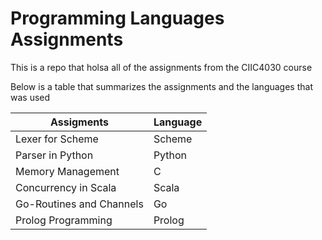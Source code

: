 # Programming Languages Assignments

This is a repo that holsa all of the assignments from the CIIC4030 course

Below is a table that summarizes the assignments and the languages that was used

Assigments  | Language |
----------- | -------- |
Lexer for Scheme | Scheme | 
Parser in Python | Python |
Memory Management | C |
Concurrency in Scala | Scala |
Go-Routines and Channels | Go |
Prolog Programming | Prolog|
